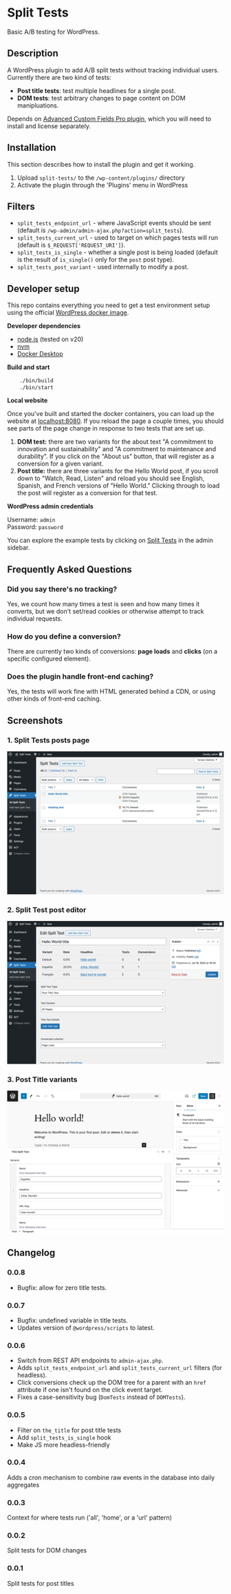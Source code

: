 # Split Tests #
Basic A/B testing for WordPress.

## Description ##

A WordPress plugin to add A/B split tests without tracking individual users. Currently there are two kind of tests:

* **Post title tests**: test multiple headlines for a single post.
* **DOM tests**: test arbitrary changes to page content on DOM manipluations.

Depends on [Advanced Custom Fields Pro plugin](https://www.advancedcustomfields.com/pro/), which you will need to install and license separately.

## Installation ##

This section describes how to install the plugin and get it working.

1. Upload `split-tests/` to the `/wp-content/plugins/` directory
1. Activate the plugin through the 'Plugins' menu in WordPress

## Filters ##

- `split_tests_endpoint_url` - where JavaScript events should be sent (default is `/wp-admin/admin-ajax.php?action=split_tests`).
- `split_tests_current_url` - used to target on which pages tests will run (default is `$_REQUEST['REQUEST_URI']`).
- `split_tests_is_single` - whether a single post is being loaded (default is the result of `is_single()` only for the `post` post type).
- `split_tests_post_variant` - used internally to modify a post.

## Developer setup ##

This repo contains everything you need to get a test environment setup using the official [WordPress docker image](https://hub.docker.com/_/wordpress).

__Developer dependencies__

* [node.js](https://nodejs.org/) (tested on v20)
* [nvm](https://github.com/nvm-sh/nvm#readme)
* [Docker Desktop](https://www.docker.com/products/docker-desktop)

__Build and start__

        ./bin/build
        ./bin/start

__Local website__

Once you've built and started the docker containers, you can load up the website at [localhost:8080](http://localhost:8080). If you reload the page a couple times, you should see parts of the page change in response to two tests that are set up.

1. **DOM test:** there are two variants for the about text "A commitment to innovation and sustainability" and "A commitment to maintenance and durability". If you click on the "About us" button, that will register as a conversion for a given variant.
2. **Post title:** there are three variants for the Hello World post, if you scroll down to "Watch, Read, Listen" and reload you should see English, Spanish, and French versions of "Hello World." Clicking through to load the post will register as a conversion for that test.

__WordPress admin credentials__

Username: `admin`  
Password: `password`

You can explore the example tests by clicking on [Split Tests](http://localhost:8080/wp-admin/edit.php?post_type=split_test) in the admin sidebar.

## Frequently Asked Questions ##

### Did you say there's no tracking? ###

Yes, we count how many times a test is seen and how many times it converts, but we don't set/read cookies or otherwise attempt to track individual requests.

### How do you define a conversion? ###

There are currently two kinds of conversions: **page loads** and **clicks** (on a specific configured element).

### Does the plugin handle front-end caching? ###

Yes, the tests will work fine with HTML generated behind a CDN, or using other kinds of front-end caching.

## Screenshots ##

### 1. Split Tests posts page ###
![Split Tests posts page](assets/screenshot-1.png)

### 2. Split Test post editor ###
![Split Test post editor](assets/screenshot-2.png)

### 3. Post Title variants ###
![Post Title variants](assets/screenshot-3.png)


## Changelog ##

### 0.0.8 ###
- Bugfix: allow for zero title tests.

### 0.0.7 ###
- Bugfix: undefined variable in title tests.
- Updates version of `@wordpress/scripts` to latest.

### 0.0.6 ###
- Switch from REST API endpoints to `admin-ajax.php`.
- Adds `split_tests_endpoint_url` and `split_tests_current_url` filters (for headless).
- Click conversions check up the DOM tree for a parent with an `href` attribute if one isn't found on the click event target.
- Fixes a case-sensitivity bug (`DomTests` instead of `DOMTests`).

### 0.0.5 ###
- Filter on `the_title` for post title tests
- Add `split_tests_is_single` hook
- Make JS more headless-friendly

### 0.0.4 ###
Adds a cron mechanism to combine raw events in the database into daily aggregates

### 0.0.3 ###
Context for where tests run ('all', 'home', or a 'url' pattern)

### 0.0.2 ###
Split tests for DOM changes

### 0.0.1 ###
Split tests for post titles